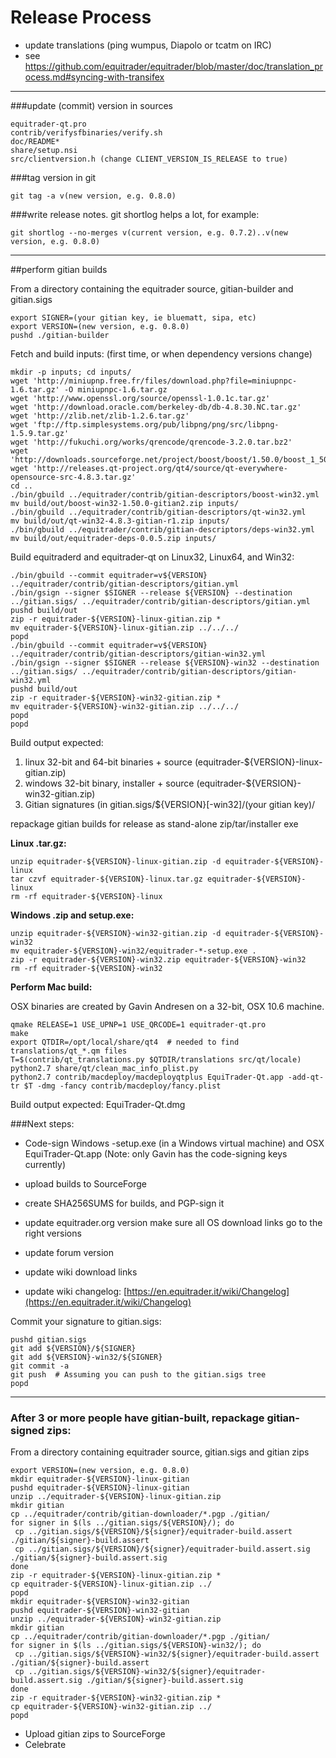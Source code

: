 Release Process
====================

* update translations (ping wumpus, Diapolo or tcatm on IRC)
* see https://github.com/equitrader/equitrader/blob/master/doc/translation_process.md#syncing-with-transifex

* * *

###update (commit) version in sources


	equitrader-qt.pro
	contrib/verifysfbinaries/verify.sh
	doc/README*
	share/setup.nsi
	src/clientversion.h (change CLIENT_VERSION_IS_RELEASE to true)

###tag version in git

	git tag -a v(new version, e.g. 0.8.0)

###write release notes. git shortlog helps a lot, for example:

	git shortlog --no-merges v(current version, e.g. 0.7.2)..v(new version, e.g. 0.8.0)

* * *

##perform gitian builds

 From a directory containing the equitrader source, gitian-builder and gitian.sigs
  
	export SIGNER=(your gitian key, ie bluematt, sipa, etc)
	export VERSION=(new version, e.g. 0.8.0)
	pushd ./gitian-builder

 Fetch and build inputs: (first time, or when dependency versions change)

	mkdir -p inputs; cd inputs/
	wget 'http://miniupnp.free.fr/files/download.php?file=miniupnpc-1.6.tar.gz' -O miniupnpc-1.6.tar.gz
	wget 'http://www.openssl.org/source/openssl-1.0.1c.tar.gz'
	wget 'http://download.oracle.com/berkeley-db/db-4.8.30.NC.tar.gz'
	wget 'http://zlib.net/zlib-1.2.6.tar.gz'
	wget 'ftp://ftp.simplesystems.org/pub/libpng/png/src/libpng-1.5.9.tar.gz'
	wget 'http://fukuchi.org/works/qrencode/qrencode-3.2.0.tar.bz2'
	wget 'http://downloads.sourceforge.net/project/boost/boost/1.50.0/boost_1_50_0.tar.bz2'
	wget 'http://releases.qt-project.org/qt4/source/qt-everywhere-opensource-src-4.8.3.tar.gz'
	cd ..
	./bin/gbuild ../equitrader/contrib/gitian-descriptors/boost-win32.yml
	mv build/out/boost-win32-1.50.0-gitian2.zip inputs/
	./bin/gbuild ../equitrader/contrib/gitian-descriptors/qt-win32.yml
	mv build/out/qt-win32-4.8.3-gitian-r1.zip inputs/
	./bin/gbuild ../equitrader/contrib/gitian-descriptors/deps-win32.yml
	mv build/out/equitrader-deps-0.0.5.zip inputs/

 Build equitraderd and equitrader-qt on Linux32, Linux64, and Win32:
  
	./bin/gbuild --commit equitrader=v${VERSION} ../equitrader/contrib/gitian-descriptors/gitian.yml
	./bin/gsign --signer $SIGNER --release ${VERSION} --destination ../gitian.sigs/ ../equitrader/contrib/gitian-descriptors/gitian.yml
	pushd build/out
	zip -r equitrader-${VERSION}-linux-gitian.zip *
	mv equitrader-${VERSION}-linux-gitian.zip ../../../
	popd
	./bin/gbuild --commit equitrader=v${VERSION} ../equitrader/contrib/gitian-descriptors/gitian-win32.yml
	./bin/gsign --signer $SIGNER --release ${VERSION}-win32 --destination ../gitian.sigs/ ../equitrader/contrib/gitian-descriptors/gitian-win32.yml
	pushd build/out
	zip -r equitrader-${VERSION}-win32-gitian.zip *
	mv equitrader-${VERSION}-win32-gitian.zip ../../../
	popd
	popd

  Build output expected:

  1. linux 32-bit and 64-bit binaries + source (equitrader-${VERSION}-linux-gitian.zip)
  2. windows 32-bit binary, installer + source (equitrader-${VERSION}-win32-gitian.zip)
  3. Gitian signatures (in gitian.sigs/${VERSION}[-win32]/(your gitian key)/

repackage gitian builds for release as stand-alone zip/tar/installer exe

**Linux .tar.gz:**

	unzip equitrader-${VERSION}-linux-gitian.zip -d equitrader-${VERSION}-linux
	tar czvf equitrader-${VERSION}-linux.tar.gz equitrader-${VERSION}-linux
	rm -rf equitrader-${VERSION}-linux

**Windows .zip and setup.exe:**

	unzip equitrader-${VERSION}-win32-gitian.zip -d equitrader-${VERSION}-win32
	mv equitrader-${VERSION}-win32/equitrader-*-setup.exe .
	zip -r equitrader-${VERSION}-win32.zip equitrader-${VERSION}-win32
	rm -rf equitrader-${VERSION}-win32

**Perform Mac build:**

  OSX binaries are created by Gavin Andresen on a 32-bit, OSX 10.6 machine.

	qmake RELEASE=1 USE_UPNP=1 USE_QRCODE=1 equitrader-qt.pro
	make
	export QTDIR=/opt/local/share/qt4  # needed to find translations/qt_*.qm files
	T=$(contrib/qt_translations.py $QTDIR/translations src/qt/locale)
	python2.7 share/qt/clean_mac_info_plist.py
	python2.7 contrib/macdeploy/macdeployqtplus EquiTrader-Qt.app -add-qt-tr $T -dmg -fancy contrib/macdeploy/fancy.plist

 Build output expected: EquiTrader-Qt.dmg

###Next steps:

* Code-sign Windows -setup.exe (in a Windows virtual machine) and
  OSX EquiTrader-Qt.app (Note: only Gavin has the code-signing keys currently)

* upload builds to SourceForge

* create SHA256SUMS for builds, and PGP-sign it

* update equitrader.org version
  make sure all OS download links go to the right versions

* update forum version

* update wiki download links

* update wiki changelog: [https://en.equitrader.it/wiki/Changelog](https://en.equitrader.it/wiki/Changelog)

Commit your signature to gitian.sigs:

	pushd gitian.sigs
	git add ${VERSION}/${SIGNER}
	git add ${VERSION}-win32/${SIGNER}
	git commit -a
	git push  # Assuming you can push to the gitian.sigs tree
	popd

-------------------------------------------------------------------------

### After 3 or more people have gitian-built, repackage gitian-signed zips:

From a directory containing equitrader source, gitian.sigs and gitian zips

	export VERSION=(new version, e.g. 0.8.0)
	mkdir equitrader-${VERSION}-linux-gitian
	pushd equitrader-${VERSION}-linux-gitian
	unzip ../equitrader-${VERSION}-linux-gitian.zip
	mkdir gitian
	cp ../equitrader/contrib/gitian-downloader/*.pgp ./gitian/
	for signer in $(ls ../gitian.sigs/${VERSION}/); do
	 cp ../gitian.sigs/${VERSION}/${signer}/equitrader-build.assert ./gitian/${signer}-build.assert
	 cp ../gitian.sigs/${VERSION}/${signer}/equitrader-build.assert.sig ./gitian/${signer}-build.assert.sig
	done
	zip -r equitrader-${VERSION}-linux-gitian.zip *
	cp equitrader-${VERSION}-linux-gitian.zip ../
	popd
	mkdir equitrader-${VERSION}-win32-gitian
	pushd equitrader-${VERSION}-win32-gitian
	unzip ../equitrader-${VERSION}-win32-gitian.zip
	mkdir gitian
	cp ../equitrader/contrib/gitian-downloader/*.pgp ./gitian/
	for signer in $(ls ../gitian.sigs/${VERSION}-win32/); do
	 cp ../gitian.sigs/${VERSION}-win32/${signer}/equitrader-build.assert ./gitian/${signer}-build.assert
	 cp ../gitian.sigs/${VERSION}-win32/${signer}/equitrader-build.assert.sig ./gitian/${signer}-build.assert.sig
	done
	zip -r equitrader-${VERSION}-win32-gitian.zip *
	cp equitrader-${VERSION}-win32-gitian.zip ../
	popd

- Upload gitian zips to SourceForge
- Celebrate 
